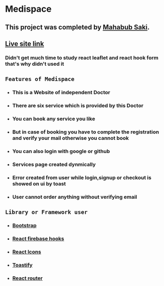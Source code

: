 # Medispace

## This project was completed by [Mahabub Saki](https://www.facebook.com/mahabubsaki/).

## [Live site link](https://medispace-416d4.web.app/)

### Didn't get much time to study react leaflet and react hook form that's why didn't used it

## `Features of Medispace`

- ### **This is a Website of independent Doctor**
- ### **There are six service which is provided by this Doctor**
- ### **You can book any service you like**
- ### **But in case of booking you have to complete the registration and verify your mail otherwise you cannot book**
- ### **You can also login with google or github**
- ### **Services page created dynmically**
- ### **Error created from user while login,signup or checkout is showed on ui by toast**
- ### **User cannot order anything without verifying email**

## `Library or Framework user`

- ### **[Bootstrap](https://getbootstrap.com/)**
- ### **[React firebase hooks](https://github.com/CSFrequency/react-firebase-hooks)**
- ### **[React Icons](https://react-icons.github.io/react-icons/)**
- ### **[Toastify](https://fkhadra.github.io/react-toastify/introduction)**
- ### **[React router](https://reactrouter.com/)**
